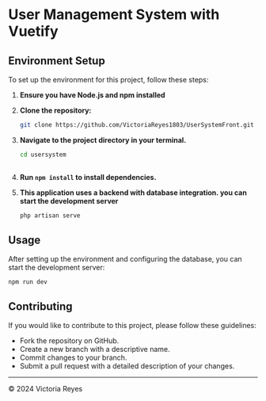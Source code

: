 
<!DOCTYPE html>
<html lang="en">
<head>
  <meta charset="UTF-8">
  <meta name="viewport" content="width=device-width, initial-scale=1.0">
</head>
<body>
  <h1>User Management System with Vuetify</h1>
  
  <h2>Environment Setup</h2>
  <p>To set up the environment for this project, follow these steps:</p>
   
  1. **Ensure you have Node.js and npm installed**
  2. **Clone the repository:**
     ```bash
     git clone https://github.com/VictoriaReyes1803/UserSystemFront.git
  3. **Navigate to the project directory in your terminal.**
     ```bash
     cd usersystem
   
  4. **Run <code>npm install</code> to install dependencies.**

  5. **<p>This application uses a backend with database integration. you can start the development server</p>**
     ```bash
     php artisan serve
  <h2>Usage</h2>
  <p>After setting up the environment and configuring the database, you can start the development server:</p>
  <pre><code>npm run dev</code></pre>
  
  <h2>Contributing</h2>
  <p>If you would like to contribute to this project, please follow these guidelines:</p>
  <ul>
    <li>Fork the repository on GitHub.</li>
    <li>Create a new branch with a descriptive name.</li>
    <li>Commit changes to your branch.</li>
    <li>Submit a pull request with a detailed description of your changes.</li>
  </ul>
  
  <hr>
  <p>© 2024 Victoria Reyes</p>
</body>
</html>
